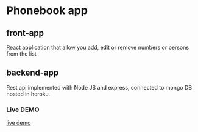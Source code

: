 # Phonebook app

## front-app 

React application that allow you add, edit or remove numbers or persons from the list 

## backend-app 

Rest api implemented with Node JS and express, connected to mongo DB hosted in heroku. 


### Live DEMO 

[live demo](https://safe-spire-11519.herokuapp.com)


